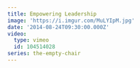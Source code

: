 ```yaml
---
title: Empowering Leadership
image: 'https://i.imgur.com/MuLYIpM.jpg'
date: '2014-08-24T09:30:00.000Z'
video:
  type: vimeo
  id: 104514028
series: the-empty-chair
---
```


